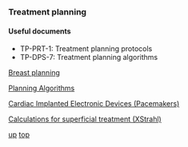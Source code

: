 ### Treatment planning

#### Useful documents
- TP-PRT-1: Treatment planning protocols
- TP-DPS-7: Treatment planning algorithms

[Breast planning](Breast%20planning%20notes.md)

[Planning Algorithms](algorithms.md)

[Cardiac Implanted Electronic Devices (Pacemakers)](pacemakers.md)

[Calculations for superficial treatment (XStrahl)](superficial_calcs.md)

[up](README.md)
[top](../README.md)
